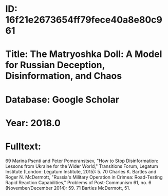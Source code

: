 # ID: 16f21e2673654ff79fece40a8e80c961
# Title: The Matryoshka Doll: A Model for Russian Deception, Disinformation, and Chaos
# Database: Google Scholar
# Year: 2018.0
# Fulltext:
69 Marina Psenti and Peter Pomeranstsev, "How to Stop Disinformation: Lessons from Ukraine for the Wider World," Transitions Forum, Legatum Institute (London: Legatum Institute, 2015): 5.
70 Charles K. Bartles and Roger N. McDermott, "Russia's Military Operation in Crimea: Road-Testing Rapid Reaction Capabilities," Problems of Post-Communism 61, no.
6 (November/December 2014): 59.
71 Bartles McDermott, 51.